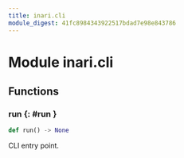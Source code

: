 ```yaml
---
title: inari.cli
module_digest: 41fc8984343922517bdad7e98e843786
---
```


# Module inari.cli


## Functions

### run {: #run }

```python
def run() -> None
```

CLI entry point.
